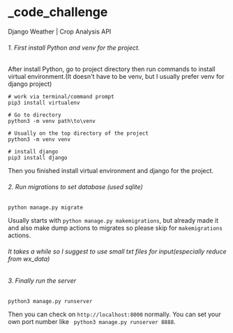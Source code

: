 # _code_challenge
Django Weather | Crop Analysis API

###### 1. First install Python and venv for the project.

After install Python, go to project directory then run commands to install virtual environment.(It doesn't have to be venv, but I usually prefer venv for django project)

```
# work via terminal/command prompt
pip3 install virtualenv

# Go to directory 
python3 -m venv path\to\venv

# Usually on the top directory of the project
python3 -m venv venv

# install django
pip3 install django
```

Then you finished install virtual environment and django for the project.

###### 2. Run migrations to set database (used sqlite)
```
python manage.py migrate
```
Usually starts with ```python manage.py makemigrations```, but already made it and also make dump actions to migrates so please skip for ```makemigrations``` actions.

###### It takes a while so I suggest to use small txt files for input(especially reduce from wx_data)

###### 3. Finally run the server
```
python3 manage.py runserver
```

Then you can check on ```http://localhost:8000``` normally.
You can set your own port number like  ``` python3 manage.py runserver 8888```.
